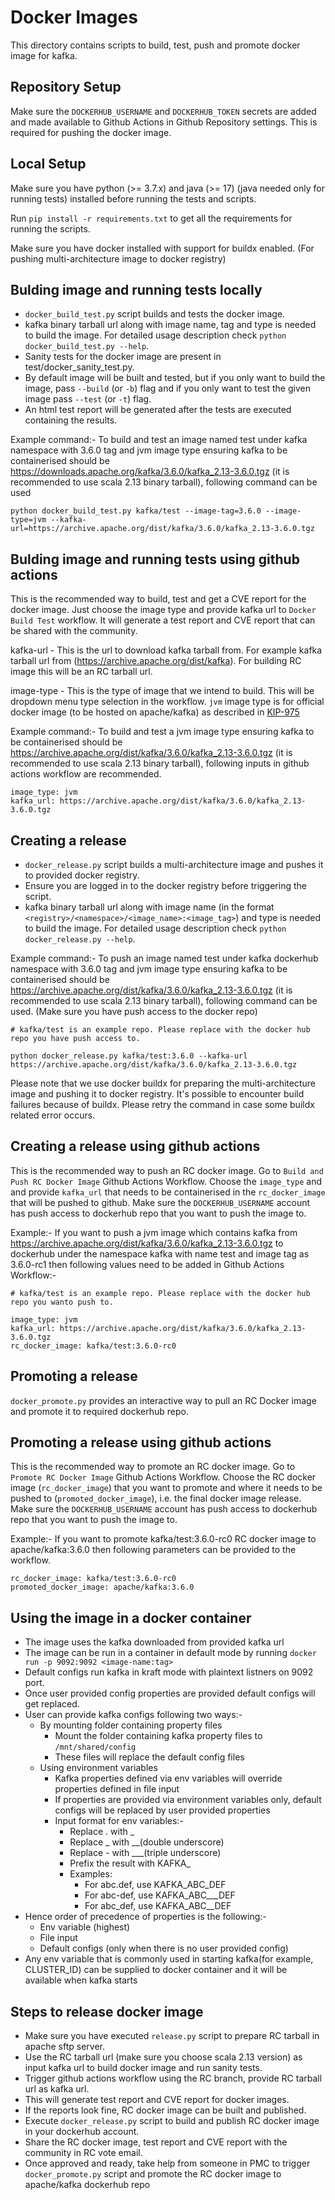Docker Images
=============

This directory contains scripts to build, test, push and promote docker image for kafka.

Repository Setup
----------------
Make sure the `DOCKERHUB_USERNAME` and `DOCKERHUB_TOKEN` secrets are added and made available to Github Actions in Github Repository settings. This is required for pushing the docker image.

Local Setup
-----------
Make sure you have python (>= 3.7.x) and java (>= 17) (java needed only for running tests) installed before running the tests and scripts.

Run `pip install -r requirements.txt` to get all the requirements for running the scripts.

Make sure you have docker installed with support for buildx enabled. (For pushing multi-architecture image to docker registry)

Bulding image and running tests locally
---------------------------------------
- `docker_build_test.py` script builds and tests the docker image.
- kafka binary tarball url along with image name, tag and type is needed to build the image. For detailed usage description check `python docker_build_test.py --help`.
- Sanity tests for the docker image are present in test/docker_sanity_test.py.
- By default image will be built and tested, but if you only want to build the image, pass `--build` (or `-b`) flag and if you only want to test the given image pass `--test` (or `-t`) flag.
- An html test report will be generated after the tests are executed containing the results.

Example command:-
To build and test an image named test under kafka namespace with 3.6.0 tag and jvm image type ensuring kafka to be containerised should be https://downloads.apache.org/kafka/3.6.0/kafka_2.13-3.6.0.tgz (it is recommended to use scala 2.13 binary tarball), following command can be used
```
python docker_build_test.py kafka/test --image-tag=3.6.0 --image-type=jvm --kafka-url=https://archive.apache.org/dist/kafka/3.6.0/kafka_2.13-3.6.0.tgz
```

Bulding image and running tests using github actions
----------------------------------------------------
This is the recommended way to build, test and get a CVE report for the docker image.
Just choose the image type and provide kafka url to `Docker Build Test` workflow. It will generate a test report and CVE report that can be shared with the community.

kafka-url - This is the url to download kafka tarball from. For example kafka tarball url from (https://archive.apache.org/dist/kafka). For building RC image this will be an RC tarball url.

image-type - This is the type of image that we intend to build. This will be dropdown menu type selection in the workflow. `jvm` image type is for official docker image (to be hosted on apache/kafka) as described in [KIP-975](https://cwiki.apache.org/confluence/display/KAFKA/KIP-975%3A+Docker+Image+for+Apache+Kafka)

Example command:-
To build and test a jvm image type ensuring kafka to be containerised should be https://archive.apache.org/dist/kafka/3.6.0/kafka_2.13-3.6.0.tgz (it is recommended to use scala 2.13 binary tarball), following inputs in github actions workflow are recommended.
```
image_type: jvm
kafka_url: https://archive.apache.org/dist/kafka/3.6.0/kafka_2.13-3.6.0.tgz
```

Creating a release
------------------
- `docker_release.py` script builds a multi-architecture image and pushes it to provided docker registry.
- Ensure you are logged in to the docker registry before triggering the script.
- kafka binary tarball url along with image name (in the format `<registry>/<namespace>/<image_name>:<image_tag>`) and type is needed to build the image. For detailed usage description check `python docker_release.py --help`.

Example command:-
To push an image named test under kafka dockerhub namespace with 3.6.0 tag and jvm image type ensuring kafka to be containerised should be https://archive.apache.org/dist/kafka/3.6.0/kafka_2.13-3.6.0.tgz (it is recommended to use scala 2.13 binary tarball), following command can be used. (Make sure you have push access to the docker repo)
```
# kafka/test is an example repo. Please replace with the docker hub repo you have push access to.

python docker_release.py kafka/test:3.6.0 --kafka-url https://archive.apache.org/dist/kafka/3.6.0/kafka_2.13-3.6.0.tgz
```

Please note that we use docker buildx for preparing the multi-architecture image and pushing it to docker registry. It's possible to encounter build failures because of buildx. Please retry the command in case some buildx related error occurs.

Creating a release using github actions
---------------------------------------
This is the recommended way to push an RC docker image.
Go to `Build and Push RC Docker Image` Github Actions Workflow.
Choose the `image_type` and and provide `kafka_url` that needs to be containerised in the `rc_docker_image` that will be pushed to github.
Make sure the `DOCKERHUB_USERNAME` account has push access to dockerhub repo that you want to push the image to.

Example:-
If you want to push a jvm image which contains kafka from https://archive.apache.org/dist/kafka/3.6.0/kafka_2.13-3.6.0.tgz to dockerhub under the namespace kafka with name test and image tag as 3.6.0-rc1 then following values need to be added in Github Actions Workflow:-
```
# kafka/test is an example repo. Please replace with the docker hub repo you wanto push to.

image_type: jvm
kafka_url: https://archive.apache.org/dist/kafka/3.6.0/kafka_2.13-3.6.0.tgz
rc_docker_image: kafka/test:3.6.0-rc0
```


Promoting a release
-------------------
`docker_promote.py` provides an interactive way to pull an RC Docker image and promote it to required dockerhub repo.

Promoting a release using github actions
----------------------------------------
This is the recommended way to promote an RC docker image.
Go to `Promote RC Docker Image` Github Actions Workflow.
Choose the RC docker image (`rc_docker_image`) that you want to promote and where it needs to be pushed to (`promoted_docker_image`), i.e. the final docker image release. 
Make sure the `DOCKERHUB_USERNAME` account has push access to dockerhub repo that you want to push the image to.

Example:-
If you want to promote kafka/test:3.6.0-rc0 RC docker image to apache/kafka:3.6.0 then following parameters can be provided to the workflow.

```
rc_docker_image: kafka/test:3.6.0-rc0
promoted_docker_image: apache/kafka:3.6.0
```


Using the image in a docker container
-------------------------------------
- The image uses the kafka downloaded from provided kafka url
- The image can be run in a container in default mode by running
`docker run -p 9092:9092 <image-name:tag>`
- Default configs run kafka in kraft mode with plaintext listners on 9092 port.
- Once user provided config properties are provided default configs will get replaced.
- User can provide kafka configs following two ways:-
    - By mounting folder containing property files
        - Mount the folder containing kafka property files to `/mnt/shared/config`
        - These files will replace the default config files
    - Using environment variables
        - Kafka properties defined via env variables will override properties defined in file input
        - If properties are provided via environment variables only, default configs will be replaced by user provided properties
        - Input format for env variables:-
            - Replace . with _
            - Replace _ with __(double underscore)
            - Replace - with ___(triple underscore)
            - Prefix the result with KAFKA_
            - Examples:
                - For abc.def, use KAFKA_ABC_DEF
                - For abc-def, use KAFKA_ABC___DEF
                - For abc_def, use KAFKA_ABC__DEF
- Hence order of precedence of properties is the following:-
    - Env variable (highest)
    - File input
    - Default configs (only when there is no user provided config)
- Any env variable that is commonly used in starting kafka(for example, CLUSTER_ID) can be supplied to docker container and it will be available when kafka starts

Steps to release docker image
-----------------------------
- Make sure you have executed `release.py` script to prepare RC tarball in apache sftp server.
- Use the RC tarball url (make sure you choose scala 2.13 version) as input kafka url to build docker image and run sanity tests.
- Trigger github actions workflow using the RC branch, provide RC tarball url as kafka url.
- This will generate test report and CVE report for docker images.
- If the reports look fine, RC docker image can be built and published.
- Execute `docker_release.py` script to build and publish RC docker image in your dockerhub account.
- Share the RC docker image, test report and CVE report with the community in RC vote email.
- Once approved and ready, take help from someone in PMC to trigger `docker_promote.py` script and promote the RC docker image to apache/kafka dockerhub repo
